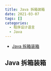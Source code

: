 ```yaml
---
title: Java 拆箱装箱
date: 2021-03-07
tags: []
categories:
  - 程序设计语言
  - Java
---
```


- [Java 拆箱装箱](#java-拆箱装箱)

## Java 拆箱装箱
